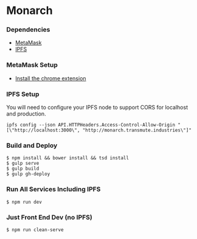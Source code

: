 # Monarch

### Dependencies

- [MetaMask](https://metamask.io/)
- [IPFS](https://ipfs.io)

### MetaMask Setup

- [Install the chrome extension](https://chrome.google.com/webstore/detail/nkbihfbeogaeaoehlefnkodbefgpgknn)

### IPFS Setup

You will need to configure your IPFS node to support CORS for localhost and production.

```
ipfs config --json API.HTTPHeaders.Access-Control-Allow-Origin "[\"http://localhost:3000\", "http://monarch.transmute.industries\"]" 
```


### Build and Deploy 
```
$ npm install && bower install && tsd install
$ gulp serve
$ gulp build
$ gulp gh-deploy
```

### Run All Services Including IPFS

```
$ npm run dev
```

### Just Front End Dev (no IPFS)

```
$ npm run clean-serve 
```
